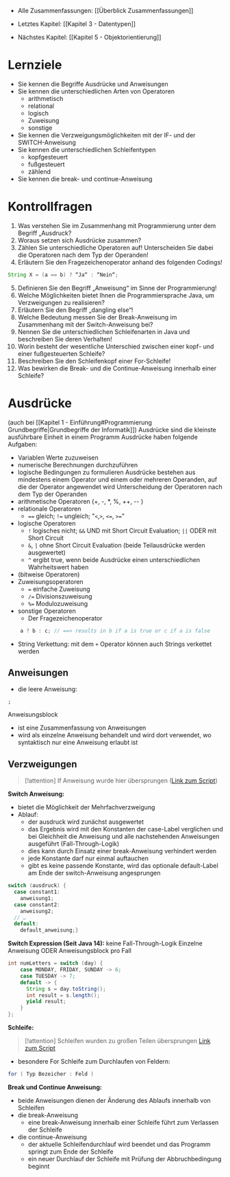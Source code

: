 - Alle Zusammenfassungen: [[Überblick Zusammenfassungen]]

- Letztes Kapitel: [[Kapitel 3 - Datentypen]]
- Nächstes Kapitel: [[Kapitel 5 - Objektorientierung]]
# Lernziele
- Sie kennen die Begriffe Ausdrücke und Anweisungen
- Sie kennen die unterschiedlichen Arten von Operatoren
    - arithmetisch
    - relational
    - logisch
    - Zuweisung
    - sonstige
- Sie kennen die Verzweigungsmöglichkeiten mit der IF- und der SWITCH-Anweisung
- Sie kennen die unterschiedlichen Schleifentypen
    - kopfgesteuert
    - fußgesteuert
    - zählend
- Sie kennen die break- und continue-Anweisung
# Kontrollfragen
1. Was verstehen Sie im Zusammenhang mit Programmierung unter dem Begriff „Ausdruck?
2. Woraus setzen sich Ausdrücke zusammen?
3. Zählen Sie unterschiedliche Operatoren auf! Unterscheiden Sie dabei die Operatoren nach dem Typ der Operanden!
4. Erläutern Sie den Fragezeichenoperator anhand des folgenden Codings!

```Java
String X = (a == b) ? “Ja“ : “Nein“;
```

5. Definieren Sie den Begriff „Anweisung“ im Sinne der Programmierung!
6. Welche Möglichkeiten bietet Ihnen die Programmiersprache Java, um Verzweigungen zu realisieren?
7. Erläutern Sie den Begriff „dangling else“!
8. Welche Bedeutung messen Sie der Break-Anweisung im Zusammenhang mit der Switch-Anweisung bei?
9. Nennen Sie die unterschiedlichen Schleifenarten in Java und beschreiben Sie deren Verhalten!
10. Worin besteht der wesentliche Unterschied zwischen einer kopf- und einer fußgesteuerten Schleife?
11. Beschreiben Sie den Schleifenkopf einer For-Schleife!
12. Was bewirken die Break- und die Continue-Anweisung innerhalb einer Schleife?
# Ausdrücke
(auch bei [[Kapitel 1 - Einführung#Programmierung Grundbegriffe|Grundbegriffe der Informatik]])
Ausdrücke sind die kleinste ausführbare Einheit in einem Programm
Ausdrücke haben folgende Aufgaben: 
- Variablen Werte zuzuweisen
- numerische Berechnungen durchzuführen
- logische Bedingungen zu formulieren
Ausdrücke bestehen aus mindestens einem Operator und einem oder mehreren Operanden, auf die der Operator angewendet wird
Unterscheidung der Operatoren nach dem Typ der Operanden
- arithmetische Operatoren (+, -, \*, %, ++, -- )
- relationale Operatoren
	- ``==`` gleich; ``!=`` ungleich; "``<``,``>``, ``<=``, ``>=``"
- logische Operatoren
	- ``!`` logisches nicht; ``&&`` UND mit Short Circuit Evaluation; ``||`` ODER mit Short Circuit
	- ``&``, ``|`` ohne Short Circuit Evaluation (beide Teilausdrücke werden ausgewertet)
	- `^` ergibt true, wenn beide Ausdrücke einen unterschiedlichen Wahrheitswert haben
- (bitweise Operatoren)
- Zuweisungsoperatoren
	- ``=`` einfache Zuweisung
	- ``/=`` Divisionszuweisung
	- ``%=`` Modulozuweisung
- sonstige Operatoren
	- Der Fragezeichenoperator 
```java
	a ? b : c; // ==> results in b if a is true or c if a is false
```
- String Verkettung: mit dem ``+`` Operator können auch Strings verkettet werden
## Anweisungen
- die leere Anweisung:
```
;
```
Anweisungsblock
- ist eine Zusammenfassung von Anweisungen
- wird als einzelne Anweisung behandelt und wird dort verwendet, wo syntaktisch nur eine Anweisung erlaubt ist
## Verzweigungen

> [!attention] If Anweisung wurde hier übersprungen
> ([Link zum Script](https://matthiasbergneels.github.io/md-scripts/01_Programmieren_Vorlesung/Programmierenskript_1.Semester.html#/35/1))

**Switch Anweisung:**
- bietet die Möglichkeit der Mehrfachverzweigung
- Ablauf:
	- der ausdruck wird zunächst ausgewertet
	- das Ergebnis wird mit den Konstanten der case-Label verglichen und bei Gleichheit die Anweisung und alle nachstehenden Anweisungen ausgeführt (Fall-Through-Logik)
	- dies kann durch Einsatz einer break-Anweisung verhindert werden
	- jede Konstante darf nur einmal auftauchen
	- gibt es keine passende Konstante, wird das optionale default-Label am Ende der switch-Anweisung angesprungen
```JAVA
switch (ausdruck) {
  case constant1:
    anweisung1;
  case constant2:
    anweisung2;
  // …
  default:
    default_anweisung;}
```
**Switch Expression (Seit Java 14):**
keine Fall-Through-Logik
Einzelne Anweisung ODER Anweisungsblock pro Fall
```Java
int numLetters = switch (day) {
    case MONDAY, FRIDAY, SUNDAY -> 6;
    case TUESDAY -> 7;
    default -> {
      String s = day.toString();
      int result = s.length();
      yield result;
    }
};
```

**Schleife:**

> [!attention] Schleifen wurden zu großen Teilen übersprungen
> [Link zum Script](https://matthiasbergneels.github.io/md-scripts/01_Programmieren_Vorlesung/Programmierenskript_1.Semester.html#/36)

- besondere For Schleife zum Durchlaufen von Feldern:
```Java
for ( Typ Bezeicher : Feld )
```

**Break und Continue Anweisung:**
- beide Anweisungen dienen der Änderung des Ablaufs innerhalb von Schleifen
- die break-Anweisung
    - eine break-Anweisung innerhalb einer Schleife führt zum Verlassen der Schleife
- die continue-Anweisung
    - der aktuelle Schleifendurchlauf wird beendet und das Programm springt zum Ende der Schleife
    - ein neuer Durchlauf der Schleife mit Prüfung der Abbruchbedingung beginnt
